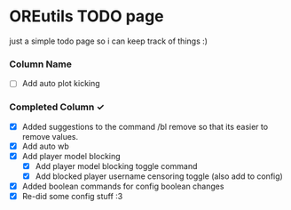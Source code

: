 # OREutils TODO page
just a simple todo page so i can keep track of things :)

### Column Name
<!---
- [ ] Task title ~3d #type @name yyyy-mm-dd
  - [ ] Sub-task or description
-->

- [ ] Add auto plot kicking

### Completed Column ✓
<!---
- [x] Completed task title
-->
- [x] Added suggestions to the command /bl remove so that its easier to remove values.
- [x] Add auto wb
- [x] Add player model blocking
  - [x] Add player model blocking toggle command
  - [x] Add blocked player username censoring toggle (also add to config)
- [x] Added boolean commands for config boolean changes
- [x] Re-did some config stuff :3